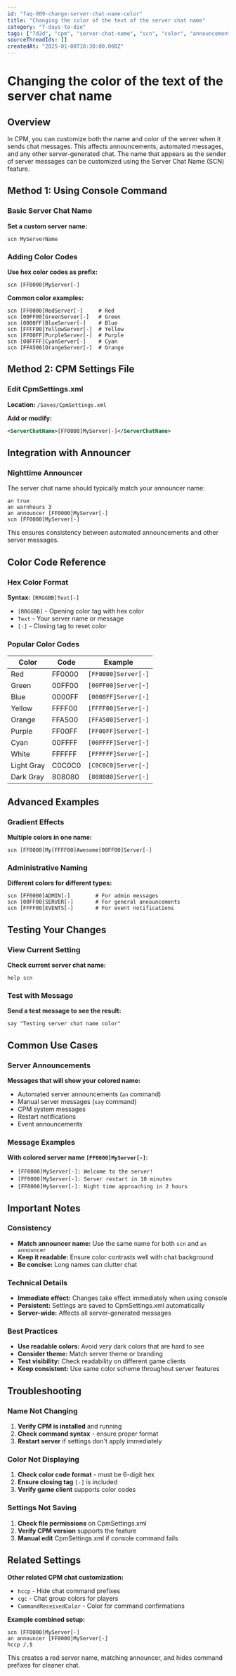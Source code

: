 ```yaml
---
id: "faq-009-change-server-chat-name-color"
title: "Changing the color of the text of the server chat name"
category: "7-days-to-die"
tags: ["7d2d", "cpm", "server-chat-name", "scn", "color", "announcements"]
sourceThreadIds: []
createdAt: "2025-01-08T10:30:00.000Z"
---
```


# Changing the color of the text of the server chat name

## Overview

In CPM, you can customize both the name and color of the server when it sends chat messages. This affects announcements, automated messages, and any other server-generated chat. The name that appears as the sender of server messages can be customized using the Server Chat Name (SCN) feature.

## Method 1: Using Console Command

### Basic Server Chat Name
**Set a custom server name:**
```
scn MyServerName
```

### Adding Color Codes
**Use hex color codes as prefix:**
```
scn [FF0000]MyServer[-]
```

**Common color examples:**
```
scn [FF0000]RedServer[-]     # Red
scn [00FF00]GreenServer[-]   # Green  
scn [0000FF]BlueServer[-]    # Blue
scn [FFFF00]YellowServer[-]  # Yellow
scn [FF00FF]PurpleServer[-]  # Purple
scn [00FFFF]CyanServer[-]    # Cyan
scn [FFA500]OrangeServer[-]  # Orange
```

## Method 2: CPM Settings File

### Edit CpmSettings.xml
**Location:** `/Saves/CpmSettings.xml`

**Add or modify:**
```xml
<ServerChatName>[FF0000]MyServer[-]</ServerChatName>
```

## Integration with Announcer

### Nighttime Announcer
The server chat name should typically match your announcer name:

```
an true
an warnhours 3
an announcer [FF0000]MyServer[-]
scn [FF0000]MyServer[-]
```

This ensures consistency between automated announcements and other server messages.

## Color Code Reference

### Hex Color Format
**Syntax:** `[RRGGBB]Text[-]`
- `[RRGGBB]` - Opening color tag with hex color
- `Text` - Your server name or message
- `[-]` - Closing tag to reset color

### Popular Color Codes
| Color      | Code      | Example                    |
|------------|-----------|----------------------------|
| Red        | FF0000    | `[FF0000]Server[-]`       |
| Green      | 00FF00    | `[00FF00]Server[-]`       |
| Blue       | 0000FF    | `[0000FF]Server[-]`       |
| Yellow     | FFFF00    | `[FFFF00]Server[-]`       |
| Orange     | FFA500    | `[FFA500]Server[-]`       |
| Purple     | FF00FF    | `[FF00FF]Server[-]`       |
| Cyan       | 00FFFF    | `[00FFFF]Server[-]`       |
| White      | FFFFFF    | `[FFFFFF]Server[-]`       |
| Light Gray | C0C0C0    | `[C0C0C0]Server[-]`       |
| Dark Gray  | 808080    | `[808080]Server[-]`       |

## Advanced Examples

### Gradient Effects
**Multiple colors in one name:**
```
scn [FF0000]My[FFFF00]Awesome[00FF00]Server[-]
```

### Administrative Naming
**Different colors for different types:**
```
scn [FF0000]ADMIN[-]        # For admin messages
scn [00FF00]SERVER[-]       # For general announcements  
scn [FFFF00]EVENTS[-]       # For event notifications
```

## Testing Your Changes

### View Current Setting
**Check current server chat name:**
```
help scn
```

### Test with Message
**Send a test message to see the result:**
```
say "Testing server chat name color"
```

## Common Use Cases

### Server Announcements
**Messages that will show your colored name:**
- Automated server announcements (`an` command)
- Manual server messages (`say` command)
- CPM system messages
- Restart notifications
- Event announcements

### Message Examples
**With colored server name `[FF0000]MyServer[-]`:**
- `[FF0000]MyServer[-]: Welcome to the server!`
- `[FF0000]MyServer[-]: Server restart in 10 minutes`
- `[FF0000]MyServer[-]: Night time approaching in 2 hours`

## Important Notes

### Consistency
- **Match announcer name:** Use the same name for both `scn` and `an announcer`
- **Keep it readable:** Ensure color contrasts well with chat background
- **Be concise:** Long names can clutter chat

### Technical Details
- **Immediate effect:** Changes take effect immediately when using console
- **Persistent:** Settings are saved to CpmSettings.xml automatically
- **Server-wide:** Affects all server-generated messages

### Best Practices
- **Use readable colors:** Avoid very dark colors that are hard to see
- **Consider theme:** Match server theme or branding
- **Test visibility:** Check readability on different game clients
- **Keep consistent:** Use same color scheme throughout server features

## Troubleshooting

### Name Not Changing
1. **Verify CPM is installed** and running
2. **Check command syntax** - ensure proper format
3. **Restart server** if settings don't apply immediately

### Color Not Displaying
1. **Check color code format** - must be 6-digit hex
2. **Ensure closing tag** `[-]` is included
3. **Verify game client** supports color codes

### Settings Not Saving
1. **Check file permissions** on CpmSettings.xml
2. **Verify CPM version** supports the feature
3. **Manual edit** CpmSettings.xml if console command fails

## Related Settings

**Other related CPM chat customization:**
- `hccp` - Hide chat command prefixes
- `cgc` - Chat group colors for players
- `CommandReceivedColor` - Color for command confirmations

**Example combined setup:**
```
scn [FF0000]MyServer[-]
an announcer [FF0000]MyServer[-]
hccp /,$
```

This creates a red server name, matching announcer, and hides command prefixes for cleaner chat.